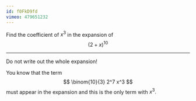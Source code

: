 ```yaml
---
id: f0FkD9fd
vimeo: 479651232
---
```


Find the coefficient of $x^3$ in the expansion of
$$
(2 + x)^{10}
$$

---

Do not write out the whole expansion!

You know that the term
$$
\binom{10}{3} 2^7 x^3
$$
must appear in the expansion and this is the only term with $x^3.$
